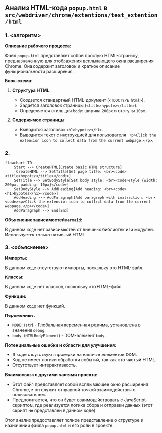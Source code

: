 ## Анализ HTML-кода `popup.html` в `src/webdriver/chrome/extentions/test_extention/html`

### 1. <алгоритм>

**Описание рабочего процесса:**

Файл `popup.html` представляет собой простую HTML-страницу, предназначенную для отображения всплывающего окна расширения Chrome. Она содержит заголовок и краткое описание функциональности расширения.

**Блок-схема:**

1.  **Структура HTML**:
    *   Создается стандартный HTML-документ (`<!DOCTYPE html>`).
    *   Задается заголовок страницы (`<title>hypotez</title>`).
    *    Определяется стиль для `body`: ширина `200px` и отступы `10px`.

2.  **Содержимое страницы**:
    *   Выводится заголовок `<h1>hypotez</h1>`.
    *   Выводится текст с инструкцией для пользователя ` <p>Click the extension icon to collect data from the current webpage.</p>`.

### 2. <mermaid>

```mermaid
flowchart TD
    Start --> CreateHTML[Create basic HTML structure]
     CreateHTML --> SetTitle[Set page title: <br><code><title>hypotez</title></code>]
    SetTitle --> SetBodyStyle[Set body style: <br><code>style {width: 200px, padding: 10px}</code>]
    SetBodyStyle --> AddHeading[Add heading: <br><code><h1>hypotez</h1></code>]
    AddHeading --> AddParagraph[Add paragraph with instruction: <br><code><p>Click the extension icon to collect data from the current webpage.</p></code>]
    AddParagraph --> End[End]
```

**Объяснение зависимостей `mermaid`:**

В данном коде нет зависимостей от внешних библиотек или модулей. Используется только нативный HTML.

### 3. <объяснение>

**Импорты:**

В данном коде отсутствуют импорты, поскольку это HTML-файл.

**Классы:**

В данном коде нет классов, поскольку это HTML-файл.

**Функции:**

В данном коде нет функций.

**Переменные:**

*   `MODE`: (`str`) - Глобальная переменная режима, установлена в значение `debug`.
*   `body`: (`HTMLBodyElement`) -  DOM-элемент `body`.

**Потенциальные ошибки и области для улучшения:**

*   В коде отсутствуют проверки на наличие элементов DOM.
*  Код  не имеет логики обработки событий, так как это чистый HTML.
*   Отсутствует интерактивность.

**Взаимосвязи с другими частями проекта:**

*   Этот файл представляет собой всплывающее окно расширения Chrome, и он служит отправной точкой взаимодействия с пользователем.
*   Предполагается, что он будет взаимодействовать с JavaScript-скриптом, где реализуется логика сбора и отправки данных (этот скрипт не представлен в данном коде).

Этот анализ предоставляет полное представление о структуре и назначении файла `popup.html` и его роли в проекте.